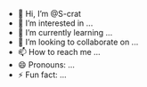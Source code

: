 - 👋 Hi, I’m @S-crat
- 👀 I’m interested in ...
- 🌱 I’m currently learning ...
- 💞️ I’m looking to collaborate on ...
- 📫 How to reach me ...
- 😄 Pronouns: ...
- ⚡ Fun fact: ...

<!---
S-crat/S-crat is a ✨ special ✨ repository because its `README.md` (this file) appears on your GitHub profile.
You can click the Preview link to take a look at your changes.
--->
